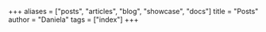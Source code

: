 +++
aliases = ["posts", "articles", "blog", "showcase", "docs"]
title = "Posts"
author = "Daniela"
tags = ["index"]
+++
